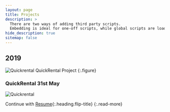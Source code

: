```yaml
---
layout: page
title: Projects
description: >
  There are two ways of adding third party scripts.
  Embedding is ideal for one-off scripts, while global scripts are loaded on every page.
hide_description: true
sitemap: false
---
```


## 2019
<!-- GIFs -->
![Quickrental](images/projects/details.gif "Project-Quickrental")
QuickRental Project
{:.figure}

### QuickRental 31st May

![Quickrental](assets/img/MarineGEO_logo.png "Project-Quickrental")

Continue with [Resume](resume.md){:.heading.flip-title}
{:.read-more}
